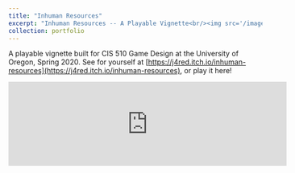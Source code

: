 ```yaml
---
title: "Inhuman Resources"
excerpt: "Inhuman Resources -- A Playable Vignette<br/><img src='/images/inhr.png'>"
collection: portfolio
---
```


A playable vignette built for CIS 510 Game Design at the University of Oregon, Spring 2020. See for yourself at [https://j4red.itch.io/inhuman-resources](https://j4red.itch.io/inhuman-resources), or play it here!

<!-- <img src="/images/inhr.png" alt="A screenshot of the main menu from the game 'Inhuman Resources'" style="width:50%;"/> -->

<iframe width="552" height="167" frameborder="0" src="https://itch.io/embed/1057618"><a href="https://j4red.itch.io/inhuman-resources">INHUMAN RESOURCES by j4red</a></iframe>
